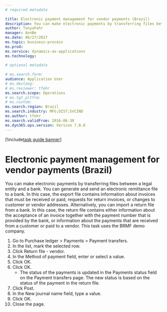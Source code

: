 ```yaml
--- 
# required metadata 
 
title: Electronic payment management for vendor payments (Brazil)
description: You can make electronic payments by transferring files between a legal entity and a bank. 
author: TonyaFehr 
manager: AnnBe 
ms.date: 06/27/2017
ms.topic: business-process 
ms.prod:  
ms.service: dynamics-ax-applications 
ms.technology:  
 
# optional metadata 
 
# ms.search.form:   
audience: Application User 
# ms.devlang:  
# ms.reviewer: tfehr 
ms.search.scope: Operations 
# ms.tgt_pltfrm:  
# ms.custom:  
ms.search.region: Brazil
ms.search.industry: MFG;DIST;SVCIND
ms.author: tfehr 
ms.search.validFrom: 2016-06-30 
ms.dyn365.ops.version: Version 7.0.0 
---
```


[!include[task guide banner](../../includes/task-guide-banner.md)]

# Electronic payment management for vendor payments (Brazil)

You can make electronic payments by transferring files between a legal entity and a bank. You can generate and send an electronic remittance file to a bank. In this case, the export file contains information about invoices that must be received or paid, requests for return invoices, or changes to customer or vendor addresses. Alternatively, you can import a return file from a bank. In this case, the return file contains either information about the acceptance of an invoice together with the payment number that is provided by the bank, or information about the payments that are received from a customer or paid to a vendor. This task uses the BRMF demo company.

1. Go to Purchase ledger > Payments > Payment transfers.
2. In the list, mark the selected row.
3. Click Return file - vendor.
4. In the Method of payment field, enter or select a value.
5. Click OK.
6. Click OK.
    * The status of the payments is updated in the Payments status field on the Payment transfers page. The new status is based on the status of the payment in the return file.  
7. Click Post.
8. In the New journal name field, type a value.
9. Click OK.
10. Close the page.

